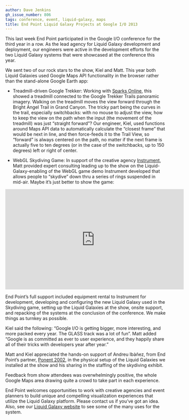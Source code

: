```yaml
---
author: Dave Jenkins
gh_issue_number: 806
tags: conference, event, liquid-galaxy, maps
title: End Point Liquid Galaxy Projects at Google I/O 2013
---
```


This last week End Point participated in the Google I/O conference for the third year in a row. As the lead agency for Liquid Galaxy development and deployment, our engineers were active in the development efforts for the two Liquid Galaxy systems that were showcased at the conference this year.

We sent two of our rock stars to the show, Kiel and Matt. This year both Liquid Galaxies used Google Maps API functionality in the browser rather than the stand-alone Google Earth app:

- Treadmill-driven Google Trekker: Working with [Sparks Online](https://wearesparks.com/), this showed a treadmill connected to the Google Trekker Trails panoramic imagery. Walking on the treadmill moves the view forward through the Bright Angel Trail in Grand Canyon. The tricky part being the curves in the trail, especially switchbacks: with no mouse to adjust the view, how to keep the view on the path when the input (the movement of the treadmill) was just “straight forward”? Our engineer, Kiel, used functions around Maps API data to automatically calculate the “closest frame” that would be next in line, and then force-feeds it to the Trail View, so “forward” is always centered on the path, no matter if the next frame is actually five to ten degrees (or in the case of the switchbacks, up to 150 degrees) left or right of center.

- WebGL Skydiving Game: In support of the creative agency [Instrument](http://www.instrument.com/), Matt provided expert consulting leading up to the show on the Liquid-Galaxy-enabling of the WebGL game demo Instrument developed that allows people to “skydive” down thru a series of rings suspended in mid-air. Maybe it’s just better to show the game:

<iframe width="560" height="315" src="https://www.youtube.com/embed/FghhA-hLBg8" frameborder="0" allow="autoplay; encrypted-media" allowfullscreen></iframe>

End Point’s full support included equipment rental to Instrument for development, developing and configuring the new Liquid Galaxy used in the Skydiving game, setting up the Liquid Galaxies at the show, onsite support, and repacking of the systems at the conclusion of the conference. We make things as turnkey as possible.

Kiel said the following: “Google I/O is getting bigger, more interesting, and more packed every year. The GLASS track was a lot of fun”. Matt added “Google is as committed as ever to user experience, and they happily share all of their tricks with developers year after year.”

Matt and Kiel appreciated the hands-on support of Andreu Ibàñez, from End Point’s partner, [Ponent 2002](http://www.ponent2002.com/), in the physical setup of the Liquid Galaxies we installed at the show and his sharing in the staffing of the skydiving exhibit.

Feedback from show attendees was overwhelmingly positive, the whole Google Maps area drawing quite a crowd to take part in each experience.

End Point welcomes opportunities to work with creative agencies and event planners to build unique and compelling visualization experiences that utilize the Liquid Galaxy platform. Please contact us if you’ve got an idea. Also, see our [Liquid Galaxy website](https://liquidgalaxy.endpoint.com) to see some of the many uses for the system.
